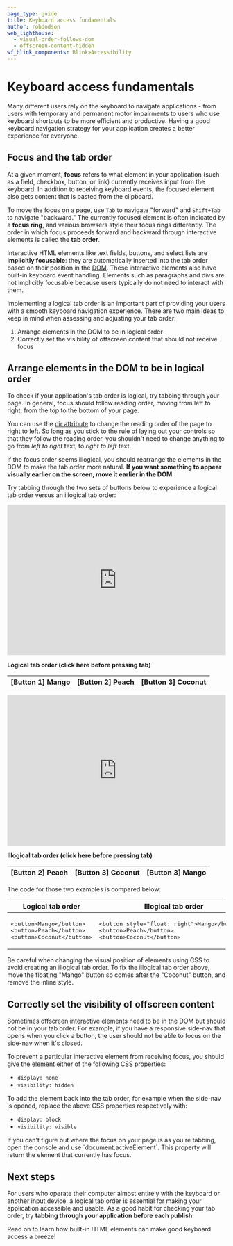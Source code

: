 ```yaml
---
page_type: guide
title: Keyboard access fundamentals
author: robdodson
web_lighthouse:
  - visual-order-follows-dom
  - offscreen-content-hidden
wf_blink_components: Blink>Accessibility
---
```


# Keyboard access fundamentals

Many different users rely on the keyboard to navigate applications - from users
with temporary and permanent motor impairments to users who use keyboard
shortcuts to be more efficient and productive. Having a good keyboard navigation
strategy for your application creates a better experience for everyone.

## Focus and the tab order

At a given moment, **focus** refers to what element in your application (such as
a field, checkbox, button, or link) currently receives input from the keyboard.
In addition to receiving keyboard events, the focused element also gets content
that is pasted from the clipboard.

To move the focus on a page, use `Tab` to navigate "forward" and `Shift+Tab` to
navigate "backward." The currently focused element is often indicated by a
**focus ring**, and various browsers style their focus rings differently. The
order in which focus proceeds forward and backward through interactive elements
is called the **tab order**.

Interactive HTML elements like text fields, buttons, and select lists are
**implicitly focusable**: they are automatically inserted into the tab order
based on their position in the
[DOM](https://developer.mozilla.org/en-US/docs/Web/API/Document_Object_Model).
These interactive elements also have built-in keyboard event handling. Elements
such as paragraphs and divs are not implicitly focusable because users typically
do not need to interact with them.

Implementing a logical tab order is an important part of providing your users
with a smooth keyboard navigation experience. There are two main ideas to keep
in mind when assessing and adjusting your tab order:

1. Arrange elements in the DOM to be in logical order
1. Correctly set the visibility of offscreen content that should not receive
    focus

## Arrange elements in the DOM to be in logical order

To check if your application's tab order is logical, try tabbing through your
page. In general, focus should follow reading order, moving from left to right,
from the top to the bottom of your page.

<div class="note">
You can use the <a
href="https://developer.mozilla.org/en-US/docs/Web/HTML/Global_attributes/dir">dir
attribute</a> to change the reading order of the page to right to left.
So long as you stick to the rule of laying out your controls so that they
follow the reading order, you shouldn't need to change anything to go from
<em>left to right</em> text, to <em>right to left</em> text.</th>
</div>

If the focus order seems illogical, you should rearrange the elements in the DOM
to make the tab order more natural. ****If you want something to appear visually
earlier on the screen, move it earlier in the DOM****.

Try tabbing through the two sets of buttons below to experience a logical tab
order versus an illogical tab order:

<div class="glitch-embed-wrap" style="height: 346px; width: 100%;">
  <iframe
    src="https://glitch.com/embed/#!/embed/logical-tab-order?path=index.html&previewSize=100&attributionHidden=true"
    alt="logical-tab-order on Glitch"
    style="height: 100%; width: 100%; border: 0;">
  </iframe>
</div>

**Logical tab order (click here before pressing tab)**

<table>
<thead>
<tr>
<th>[Button 1] Mango</th>
<th> [Button 2] Peach</th>
<th>[Button 3] Coconut</th>
</tr>
</thead>
<tbody>
</tbody>
</table>


<div class="glitch-embed-wrap" style="height: 346px; width: 100%;">
  <iframe
    src="https://glitch.com/embed/#!/embed/illogical-tab-order?path=index.html&previewSize=100&attributionHidden=true"
    alt="illogical-tab-order on Glitch"
    style="height: 100%; width: 100%; border: 0;">
  </iframe>
</div>

**Illogical tab order (click here before pressing tab)**

<table>
<thead>
<tr>
<th>[Button 2] Peach</th>
<th>[Button 3] Coconut</th>
<th>[Button 3] Mango</th>
</tr>
</thead>
<tbody>
</tbody>
</table>

The code for those two examples is compared below:

<table>
<thead>
<tr>
<th><strong>Logical tab order </strong></th>
<th><strong>Illogical tab order</strong></th>
</tr>
</thead>
<tbody>
<tr>
<td><p><pre>
&lt;button&gt;Mango&lt;/button&gt;
&lt;button&gt;Peach&lt;/button&gt;
&lt;button&gt;Coconut&lt;/button&gt;
</pre></p>

</td>
<td><p><pre>
&lt;button style="float: right"&gt;Mango&lt;/button	&gt;
&lt;button&gt;Peach&lt;/button&gt;
&lt;button&gt;Coconut&lt;/button&gt;
</pre></p>

</td>
</tr>
</tbody>
</table>

Be careful when changing the visual position of elements using CSS to avoid
creating an illogical tab order. To fix the illogical tab order above, move the
floating "Mango" button so comes after the "Coconut" button, and remove the
inline style.

## Correctly set the visibility of offscreen content

Sometimes offscreen interactive elements need to be in the DOM but should not be
in your tab order. For example, if you have a responsive side-nav that opens
when you click a button, the user should not be able to focus on the side-nav
when it's closed.

To prevent a particular interactive element from receiving focus, you should
give the element either of the following CSS properties:

+  `display: none`
+  `visibility: hidden`

To add the element back into the tab order, for example when the side-nav is
opened, replace the above CSS properties respectively with:

+  `display: block`
+ `visibility: visible`

<div class="note">
If you can't figure out where the focus on your page is as you're
tabbing, open the console and use `document.activeElement`. This property
will return the element that currently has focus.
</div>

## Next steps

For users who operate their computer almost entirely with the keyboard or
another input device, a logical tab order is essential for making your
application accessible and usable. As a good habit for checking your tab order,
try **tabbing through your application before each publish**.

Read on to learn how built-in HTML elements can make good keyboard access a
breeze!